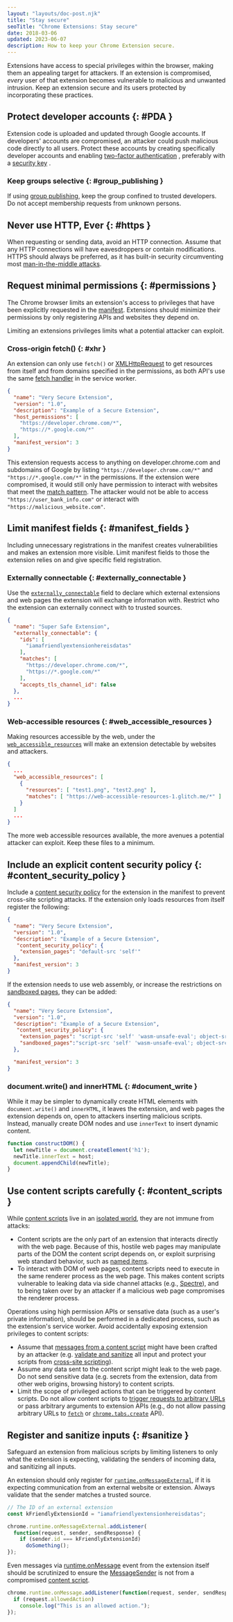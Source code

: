 ```yaml
---
layout: "layouts/doc-post.njk"
title: "Stay secure"
seoTitle: "Chrome Extensions: Stay secure"
date: 2018-03-06
updated: 2023-06-07
description: How to keep your Chrome Extension secure.
---
```


Extensions have access to special privileges within the browser, making them an appealing target for
attackers. If an extension is compromised, _every_ user of that extension becomes vulnerable to
malicious and unwanted intrusion. Keep an extension secure and its users protected by incorporating
these practices.

## Protect developer accounts {: #PDA }

Extension code is uploaded and updated through Google accounts. If developers' accounts are
compromised, an attacker could push malicious code directly to all users. Protect these accounts by
creating specifically developer accounts and enabling [two-factor authentication][1] , preferably
with a [security key][2] .

### Keep groups selective {: #group_publishing }

If using [group publishing][3], keep the group confined to trusted developers. Do not accept
membership requests from unknown persons.

## Never use HTTP, Ever {: #https }

When requesting or sending data, avoid an HTTP connection. Assume that any HTTP connections will
have eavesdroppers or contain modifications. HTTPS should always be preferred, as it has built-in
security circumventing most [man-in-the-middle attacks][4].

## Request minimal permissions {: #permissions }

The Chrome browser limits an extension's access to privileges that have been explicitly requested in
the [manifest][5]. Extensions should minimize their permissions by only registering APIs and
websites they depend on.

Limiting an extensions privileges limits what a potential attacker can exploit.

### Cross-origin fetch() {: #xhr }

An extension can only use `fetch()` or [XMLHttpRequest][6] to get resources from itself and from domains
specified in the permissions, as both API's use the same [fetch handler][27] in the service worker.
```json
{
  "name": "Very Secure Extension",
  "version": "1.0",
  "description": "Example of a Secure Extension",
  "host_permissions": [
    "https://developer.chrome.com/*",
    "https://*.google.com/*"
  ],
  "manifest_version": 3
}
```

This extension requests access to anything on developer.chrome.com and subdomains of Google by
listing `"https://developer.chrome.com/*"` and `"https://*.google.com/*"` in the permissions. If the
extension were compromised, it would still only have permission to interact with websites that meet
the [match pattern][7]. The attacker would not be able to access `"https://user_bank_info.com"` or
interact with `"https://malicious_website.com"`.

## Limit manifest fields {: #manifest_fields }

Including unnecessary registrations in the manifest creates vulnerabilities and makes an extension
more visible. Limit manifest fields to those the extension relies on and give specific field
registration.

### Externally connectable {: #externally_connectable }

Use the [`externally_connectable`][8] field to declare which external extensions and web pages the
extension will exchange information with. Restrict who the extension can externally connect with to
trusted sources.

```json
{
  "name": "Super Safe Extension",
  "externally_connectable": {
    "ids": [
      "iamafriendlyextensionhereisdatas"
    ],
    "matches": [
      "https://developer.chrome.com/*",
      "https://*.google.com/*"
    ],
    "accepts_tls_channel_id": false
  },
  ...
}
```

### Web-accessible resources {: #web_accessible_resources }

Making resources accessible by the web, under the [`web_accessible_resources`][9] will make an
extension detectable by websites and attackers.

```json
{
  ...
  "web_accessible_resources": [
    {
      "resources": [ "test1.png", "test2.png" ],
      "matches": [ "https://web-accessible-resources-1.glitch.me/*" ]
    }
  ]
  ...
}
```

The more web accessible resources available, the more avenues a potential attacker can exploit. Keep
these files to a minimum.

## Include an explicit content security policy {: #content_security_policy }

Include a [content security policy][10] for the extension in the manifest to prevent cross-site
scripting attacks. If the extension only loads resources from itself register the following:

```json
{
  "name": "Very Secure Extension",
  "version": "1.0",
  "description": "Example of a Secure Extension",
   "content_security_policy": {
    "extension_pages": "default-src 'self'"
  },
  "manifest_version": 3
}
```

If the extension needs to use web assembly, or increase the restrictions on [sandboxed pages](/docs/extensions/mv3/sandboxingEval/), they can be added:

```json
{
  "name": "Very Secure Extension",
  "version": "1.0",
  "description": "Example of a Secure Extension",
   "content_security_policy": {
    "extension_pages": "script-src 'self' 'wasm-unsafe-eval'; object-src 'self';",
    "sandboxed_pages":"script-src 'self' 'wasm-unsafe-eval'; object-src 'self';"
  },

  "manifest_version": 3
}
```

### document.write() and innerHTML {: #document_write }

While it may be simpler to dynamically create HTML elements with `document.write()` and `innerHTML`,
it leaves the extension, and web pages the extension depends on, open to attackers inserting
malicious scripts. Instead, manually create DOM nodes and use `innerText` to insert dynamic content.

```js
function constructDOM() {
  let newTitle = document.createElement('h1');
  newTitle.innerText = host;
  document.appendChild(newTitle);
}
```

## Use content scripts carefully {: #content_scripts }

While [content scripts][11] live in an [isolated world][12], they are not immune from attacks:

- Content scripts are the only part of an extension that interacts directly with the web page.
  Because of this, hostile web pages may manipulate parts of the DOM the content script depends on,
  or exploit surprising web standard behavior, such as [named items][13].
- To interact with DOM of web pages, content scripts need to execute in the same renderer process as
  the web page. This makes content scripts vulnerable to leaking data via side channel attacks
  (e.g., [Spectre][14]), and to being taken over by an attacker if a malicious web page compromises
  the renderer process.

Operations using high permission APIs or sensative data (such as a user's private information), should be performed in a dedicated process, such as the extension's service worker. 
Avoid accidentally exposing extension privileges to content scripts:

- Assume that [messages from a content script][16] might have been crafted by an attacker (e.g.
  [validate and sanitize][17] all input and protect your scripts from [cross-site scripting][18]).
- Assume any data sent to the content script might leak to the web page. Do not send sensitive data
  (e.g. secrets from the extension, data from other web origins, browsing history) to content
  scripts.
- Limit the scope of privileged actions that can be triggered by content scripts. Do not allow
  content scripts to [trigger requests to arbitrary URLs][19] or pass arbitrary arguments to
  extension APIs (e.g., do not allow passing arbitrary URLs to [`fetch`][20] or
  [`chrome.tabs.create`][21] API).

## Register and sanitize inputs {: #sanitize }

Safeguard an extension from malicious scripts by limiting listeners to only what the extension is
expecting, validating the senders of incoming data, and sanitizing all inputs.

An extension should only register for [`runtime.onMessageExternal`][22], if it is expecting
communication from an external website or extension. Always validate that the sender matches a
trusted source.

```js
// The ID of an external extension
const kFriendlyExtensionId = "iamafriendlyextensionhereisdatas";

chrome.runtime.onMessageExternal.addListener(
  function(request, sender, sendResponse) {
    if (sender.id === kFriendlyExtensionId)
      doSomething();
});
```

Even messages via [runtime.onMessage][23] event from the extension itself should be scrutinized to
ensure the [MessageSender][24] is not from a compromised [content script][25].

```js
chrome.runtime.onMessage.addListener(function(request, sender, sendResponse) {
  if (request.allowedAction)
    console.log("This is an allowed action.");
});
```

[1]: https://support.google.com/accounts/answer/185839?hl=en
[2]: https://support.google.com/accounts/answer/6103523
[3]: /docs/webstore/group-publishers
[4]: https://www.owasp.org/index.php/Man-in-the-middle_attack
[5]: /docs/extensions/mv3/manifest
[6]: /docs/extensions/mv3/xhr
[7]: /docs/extensions/mv3/match_patterns
[8]: /docs/extensions/mv3/manifest/externally_connectable
[9]: /docs/extensions/mv3/manifest/web_accessible_resources
[10]: /docs/apps/contentSecurityPolicy
[11]: /docs/extensions/mv3/content_scripts
[12]: /docs/extensions/mv3/content_scripts#isolated_world
[13]: https://html.spec.whatwg.org/#dom-window-nameditem
[14]: https://spectreattack.com/
[15]: /docs/extensions/mv3/background_pages
[16]: /docs/extensions/mv3/messaging#content-scripts-are-less-trustworthy
[17]: #sanitize
[18]: /docs/extensions/mv3/messaging#cross-site-scripting
[19]: /docs/extensions/mv3/xhr#xhr-vs-content-scripts
[20]: https://developer.mozilla.org/docs/Web/API/Fetch_API
[21]: /docs/extensions/reference/tabs#method-create
[22]: /docs/extensions/reference/runtime#event-onMessageExternal
[23]: /docs/extensions/reference/runtime#event-onMessage
[24]: /docs/extensions/reference/runtime#type-MessageSender
[25]: /docs/extensions/mv3/content_scripts
[26]: /docs/extensions/mv3/security#avoid
[27]: https://developer.mozilla.org/en-US/docs/Web/API/FetchEvent/handled

